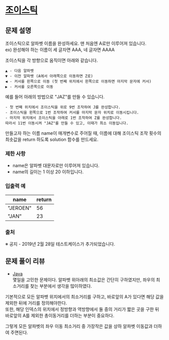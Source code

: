# [조이스틱](https://programmers.co.kr/learn/courses/30/lessons/42860)

## 문제 설명
조이스틱으로 알파벳 이름을 완성하세요. 맨 처음엔 A로만 이루어져 있습니다.  
ex) 완성해야 하는 이름이 세 글자면 AAA, 네 글자면 AAAA

조이스틱을 각 방향으로 움직이면 아래와 같습니다.
```
▲ - 다음 알파벳
▼ - 이전 알파벳 (A에서 아래쪽으로 이동하면 Z로)
◀ - 커서를 왼쪽으로 이동 (첫 번째 위치에서 왼쪽으로 이동하면 마지막 문자에 커서)
▶ - 커서를 오른쪽으로 이동
```

예를 들어 아래의 방법으로 "JAZ"를 만들 수 있습니다.

```
- 첫 번째 위치에서 조이스틱을 위로 9번 조작하여 J를 완성합니다.
- 조이스틱을 왼쪽으로 1번 조작하여 커서를 마지막 문자 위치로 이동시킵니다.
- 마지막 위치에서 조이스틱을 아래로 1번 조작하여 Z를 완성합니다.
따라서 11번 이동시켜 "JAZ"를 만들 수 있고, 이때가 최소 이동입니다.
```

만들고자 하는 이름 name이 매개변수로 주어질 때, 이름에 대해 조이스틱 조작 횟수의 최솟값을 return 하도록 solution 함수를 만드세요.

### 제한 사항
- name은 알파벳 대문자로만 이루어져 있습니다.
- name의 길이는 1 이상 20 이하입니다.

### 입출력 예
|name|return|
|---|---|
|"JEROEN"|56|
|"JAN"|23|

### 출처
※ 공지 - 2019년 2월 28일 테스트케이스가 추가되었습니다.

## 문제 풀이 리뷰
- [Java](./solution.java)  
몇일을 고민한 문제이다. 알파벳 위아래의 최소값은 간단히 구하였지만, 좌우의 최소거리를 찾는 부분에서 생각을 많이하였다.

기본적으로 모든 알파벳 위치에서의 최소거리를 구하고, 바로앞의 A가 있다면 해당 값을 제외한 뒤에 거리를 정의해야한다.  
또한, 해당 인덱스의 위치에서 정방향과 역방향에서 둘 중의 거리가 짧은 곳을 구한 뒤 바로앞의 A를 제외한 총이동거리를 더하는 부분이 중요하다.

그렇게 모든 알파벳의 좌우 이동 최소거리 중 가장작은 값을 상하 알파벳 이동값과 더하여 주면된다.